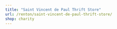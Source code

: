 ```yaml
---
title: "Saint Vincent de Paul Thrift Store"
url: /renton/saint-vincent-de-paul-thrift-store/
shop: charity
---
```

